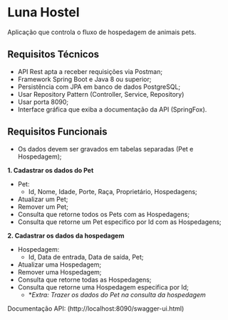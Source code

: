 
# Luna Hostel

Aplicação que controla o fluxo de hospedagem de animais pets.

## Requisitos Técnicos

- API Rest apta a receber requisições via Postman;
- Framework Spring Boot e Java 8 ou superior;
- Persistência com JPA em banco de dados PostgreSQL;
- Usar Repository Pattern (Controller, Service, Repository)
- Usar porta 8090;
- Interface gráfica que exiba a documentação da API (SpringFox).


## Requisitos Funcionais

- Os dados devem ser gravados em tabelas separadas (Pet e Hospedagem);

**1. Cadastrar os dados do Pet**
- Pet:
    - Id, Nome, Idade, Porte, Raça, Proprietário, Hospedagens;
- Atualizar um Pet;
- Remover um Pet;
- Consulta que retorne todos os Pets com as Hospedagens;
- Consulta que retorne um Pet especifico por Id com as Hospedagens;

**2. Cadastrar os dados da hospedagem**
- Hospedagem:
    - Id, Data de entrada, Data de saída, Pet;
- Atualizar uma Hospedagem;
- Remover uma Hospedagem;
- Consulta que retorne todas as Hospedagens;
- Consulta que retorne uma Hospedagem especifica por Id;
    - **Extra: Trazer os dados do Pet na consulta da hospedagem*

Documentação API: (http://localhost:8090/swagger-ui.html)